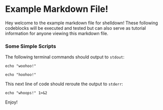 <!--- shelldown script template, see github.com/rigelrozanski/shelldown
#!/bin/bash

echo "Testing out the first script:"
echo "The above should have output: woohoo!"

echo "Testing out the second script, route stderr to stdout:"
$(#shelldown[2][0]) 2>&1 > /dev/null
echo "The above should have output: whoops!"

echo "Printing an entire codeblock"
echo #shelldown[1][-1]
#shelldown[1][-1]
echo "The above should have output: woohoo! then hoohoo!"

-->

# Example Markdown File!

Hey welcome to the example markdown file for shelldown!
These following codeblocks will be executed and tested
but can also serve as tutorial information for anyone viewing 
this markdown file.

### Some Simple Scripts

The following terminal commands should output to `stdout`:

``` shelldown[1]
echo "woohoo!"

echo "hoohoo!"
```

This next line of code should reroute the output to `stderr`:

``` shelldown[2]
echo "whoops!" 1>&2
```

Enjoy!
